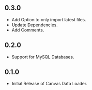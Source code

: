 ## 0.3.0

* Add Option to only import latest files.
* Update Dependencies.
* Add Comments.

## 0.2.0

* Support for MySQL Databases.

## 0.1.0

* Initial Release of Canvas Data Loader.
